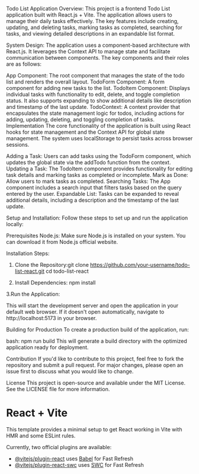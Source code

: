Todo List Application
Overview:
This project is a frontend Todo List application built with React.js + Vite. The application allows users to manage their daily tasks effectively. The key features include creating, updating, and deleting tasks, marking tasks as completed, searching for tasks, and viewing detailed descriptions in an expandable list format.

System Design:
The application uses a component-based architecture with React.js. It leverages the Context API to manage state and facilitate communication between components. The key components and their roles are as follows:

App Component: The root component that manages the state of the todo list and renders the overall layout.
TodoForm Component: A form component for adding new tasks to the list.
TodoItem Component: Displays individual tasks with functionality to edit, delete, and toggle completion status. It also supports expanding to show additional details like description and timestamp of the last update.
TodoContext: A context provider that encapsulates the state management logic for todos, including actions for adding, updating, deleting, and toggling completion of tasks.
Implementation
The core functionality of the application is built using React hooks for state management and the Context API for global state management. The system uses localStorage to persist tasks across browser sessions.

Adding a Task: Users can add tasks using the TodoForm component, which updates the global state via the addTodo function from the context.
Updating a Task: The TodoItem component provides functionality for editing task details and marking tasks as completed or incomplete.
Mark as Done: Allow users to mark tasks as completed.
Searching Tasks: The App component includes a search input that filters tasks based on the query entered by the user.
Expandable List: Tasks can be expanded to reveal additional details, including a description and the timestamp of the last update.

Setup and Installation:
Follow these steps to set up and run the application locally:

Prerequisites
Node.js: Make sure Node.js is installed on your system. You can download it from Node.js official website.

Installation Steps:
1. Clone the Repository:git clone https://github.com/your-username/todo-list-react.git
cd todo-list-react

2. Install Dependencies: npm install

3.Run the Application:

This will start the development server and open the application in your default web browser. If it doesn't open automatically, navigate to http://localhost:5173 in your browser.

Building for Production
To create a production build of the application, run:

bash: npm run build
This will generate a build directory with the optimized application ready for deployment.

Contribution
If you'd like to contribute to this project, feel free to fork the repository and submit a pull request. For major changes, please open an issue first to discuss what you would like to change.

License
This project is open-source and available under the MIT License. See the LICENSE file for more information.


# React + Vite

This template provides a minimal setup to get React working in Vite with HMR and some ESLint rules.

Currently, two official plugins are available:

- [@vitejs/plugin-react](https://github.com/vitejs/vite-plugin-react/blob/main/packages/plugin-react/README.md) uses [Babel](https://babeljs.io/) for Fast Refresh
- [@vitejs/plugin-react-swc](https://github.com/vitejs/vite-plugin-react-swc) uses [SWC](https://swc.rs/) for Fast Refresh
